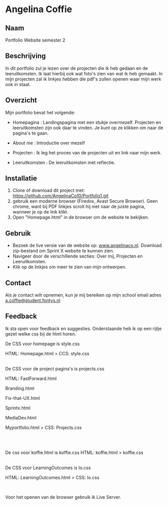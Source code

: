 # Angelina Coffie
## Naam
Portfolio Website semester 2

## Beschrijving

In dit portfolio zul je lezen over de projecten die ik heb gedaan en de leeruitkomsten. Ik laat hierbij ook wat foto's zien van wat ik heb gemaakt. In mijn projecten zal ik linkjes hebben die pdf's zullen openen waar mijn werk ook in staat.

## Overzicht

Mijn portfolio bevat het volgende:
- Homepagina : Landingspagina met een stukje overmezelf. Projecten en leeruitkomsten zijn ook                 daar te vinden. Je kunt op ze klikken om naar de pagina's te gaan.
  
- About me :   Introductie over mezelf
- Projecten :  Ik leg het proces van de projecten uit en link naar mijn werk.
- Leeruitkomsten : De leeruitkomsten met reflectie.

## Installatie
1. Clone of download dit project met: https://github.com/AngelinaCo10/Portfolio1.git
2. gebruik een moderne browser (Firedox, Avast Secure Browser). Geen chrome, want bij PDF linkjes scrolt hij niet naar de juiste pagina, wanneer je op de link klikt.
3. Open "Homepage.html" in de browser om de website te bekijken.
   
## Gebruik
- Bezoek de live versie van de website op: www.angelinaco.nl. Download zip-bestand om Sprint X website te kunnen zien.
- Navigeer door de verschillende secties: Over mij, Projecten en Leeruitkomsten.
- Klik op de linkjes om meer te zien van mijn ontwerpen.

## Contact
Als je contact wilt opnemen, kun je mij bereiken op mijn school email adres a.coffie@student.fontys.nl

## Feedback
Ik sta open voor feedback en suggesties. Onderstaande heb ik op een rijtje gezet welke css bij de html horen. 

De CSS voor homepage is style.css


HTML: Homepage.html > CCS: style.css
<br><br>


De CSS voor de project pagina's is projects.css

HTML: FastForward.html  

Branding.html

Fix-that-UX.html

Sprintx.html

MediaDev.html

Myportfolio.html          >  CSS: Projects.css

<br><br>

De css voor koffie.html is koffie.css
HTML: koffie.html > koffie.css


<br>
De CSS voor LearningOutcomes is lo.css

HTML: LearningOutcomes.html > CSS: lo.css

<br>

Voor het openen van de browser gebruik ik Live Server.




